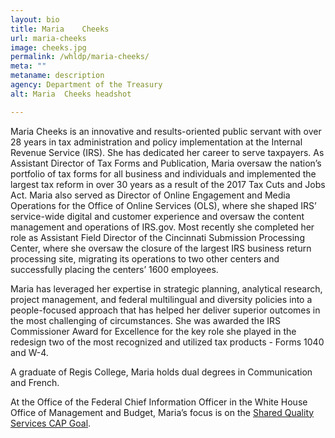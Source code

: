 ```yaml
---
layout: bio
title: Maria	Cheeks
url: maria-cheeks
image: cheeks.jpg
permalink: /whldp/maria-cheeks/
meta: ""
metaname: description
agency: Department of the Treasury
alt: Maria	Cheeks headshot

---
```

Maria Cheeks is an innovative and results-oriented public servant with over 28 years in tax administration and policy implementation at the Internal Revenue Service (IRS). She has dedicated her career to serve taxpayers. As Assistant Director of Tax Forms and Publication, Maria oversaw the nation’s portfolio of tax forms for all business and individuals and implemented the largest tax reform in over 30 years as a result of the 2017 Tax Cuts and Jobs Act.  Maria also served as Director of Online Engagement and Media Operations for the Office of Online Services (OLS), where she shaped IRS’ service-wide digital and customer experience and oversaw the content management and operations of IRS.gov. Most recently she completed her role as Assistant Field Director of the Cincinnati Submission Processing Center, where she oversaw the closure of the largest IRS business return processing site, migrating its operations to two other centers and successfully placing the centers’ 1600 employees.

Maria has leveraged her expertise in strategic planning, analytical research, project management, and federal multilingual and diversity policies into a people-focused approach that has helped her deliver superior outcomes in the most challenging of circumstances. She was awarded the IRS Commissioner Award for Excellence for the key role she played in the redesign two of the most recognized and utilized tax products - Forms 1040 and W-4.

A graduate of Regis College, Maria holds dual degrees in Communication and French.

At the Office of the Federal Chief Information Officer in the White House Office of Management and Budget, Maria’s focus is on the [Shared Quality Services CAP Goal](https://www.performance.gov/CAP/sharing-quality-services/).
